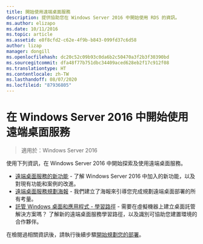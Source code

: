 ```yaml
---
title: 開始使用遠端桌面服務
description: 提供協助您在 Windows Server 2016 中開始使用 RDS 的資訊。
ms.author: elizapo
ms.date: 10/11/2016
ms.topic: article
ms.assetid: e8f8cfd2-c62e-4f9b-b843-099fd37c6d58
author: lizap
manager: dongill
ms.openlocfilehash: dc20c52c09b93c0da6b2c50470a3f2b3f30390bd
ms.sourcegitcommit: dfa48f77b751dbc34409aced628eb2f17c912f08
ms.translationtype: HT
ms.contentlocale: zh-TW
ms.lasthandoff: 08/07/2020
ms.locfileid: "87936805"
---
```

# <a name="get-started-with-remote-desktop-services-in-windows-server-2016"></a>在 Windows Server 2016 中開始使用遠端桌面服務

> 適用於：Windows Server 2016

使用下列資訊，在 Windows Server 2016 中開始探索及使用遠端桌面服務。

- [遠端桌面服務的新功能](rds-whats-new.md) - 了解 Windows Server 2016 中加入的新功能，以及對現有功能和案例的改進。
- [遠端桌面服務規劃海報](rds-poster.md) - 我們建立了海報來引導您完成規劃遠端桌面部署的所有考量。
- [託管 Windows 桌面和應用程式 - 學習路徑](rds-hosting-partners.md) - 需要在虛擬機器上建立桌面託管解決方案嗎？ 了解新的遠端桌面服務學習路徑，以及識別可協助您建置環境的合作夥伴。

在檢閱過相關資訊後，請執行後續步驟[開始規劃您的部署](rds-plan-and-design.md)。